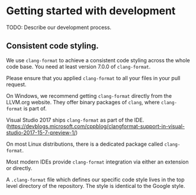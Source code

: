 # Getting started with development

TODO: Describe our development process.


## Consistent code styling.

We use `clang-format` to achieve a consistent code styling across
the whole code base. You need at least version 7.0.0 of `clang-format`.

Please ensure that you applied `clang-format` to all your
files in your pull request.

On Windows, we recommend getting `clang-format` directly from the
LLVM.org website. They offer binary packages of `clang`, where
`clang-format` is part of.

Visual Studio 2017 ships `clang-format` as part of the IDE.
(https://devblogs.microsoft.com/cppblog/clangformat-support-in-visual-studio-2017-15-7-preview-1/)

On most Linux distributions, there is a dedicated package called `clang-format`.

Most modern IDEs provide `clang-format` integration via either an extension
or directly.

A `.clang-format` file which defines our specific code style lives in the
top level directory of the repository. The style is identical to the Google
style.